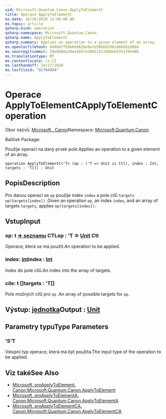```yaml
---
uid: Microsoft.Quantum.Canon.ApplyToElementC
title: Operace ApplyToElementC
ms.date: 10/26/2020 12:00:00 AM
ms.topic: article
qsharp.kind: operation
qsharp.namespace: Microsoft.Quantum.Canon
qsharp.name: ApplyToElementC
qsharp.summary: Applies an operation to a given element of an array.
ms.openlocfilehash: bd466ff59e6e962be9a7e58b6d298c60b0d1d90d
ms.sourcegitcommit: 29e0d88a30e4166fa580132124b0eb57e1f0e986
ms.translationtype: MT
ms.contentlocale: cs-CZ
ms.lasthandoff: 10/27/2020
ms.locfileid: "92704904"
---
```

# <a name="applytoelementc-operation"></a><span data-ttu-id="67fad-102">Operace ApplyToElementC</span><span class="sxs-lookup"><span data-stu-id="67fad-102">ApplyToElementC operation</span></span>

<span data-ttu-id="67fad-103">Obor názvů: [Microsoft.. Canon](xref:Microsoft.Quantum.Canon)</span><span class="sxs-lookup"><span data-stu-id="67fad-103">Namespace: [Microsoft.Quantum.Canon](xref:Microsoft.Quantum.Canon)</span></span>

<span data-ttu-id="67fad-104">Balíček [](https://nuget.org/packages/)</span><span class="sxs-lookup"><span data-stu-id="67fad-104">Package: [](https://nuget.org/packages/)</span></span>


<span data-ttu-id="67fad-105">Použije operaci na daný prvek pole.</span><span class="sxs-lookup"><span data-stu-id="67fad-105">Applies an operation to a given element of an array.</span></span>

```qsharp
operation ApplyToElementC<'T> (op : ('T => Unit is Ctl), index : Int, targets : 'T[]) : Unit
```


## <a name="description"></a><span data-ttu-id="67fad-106">Popis</span><span class="sxs-lookup"><span data-stu-id="67fad-106">Description</span></span>

<span data-ttu-id="67fad-107">Pro danou operaci se `op` použije index `index` a pole cílů `targets` `op(targets[index])` .</span><span class="sxs-lookup"><span data-stu-id="67fad-107">Given an operation `op`, an index `index`, and an array of targets `targets`, applies `op(targets[index])`.</span></span>

## <a name="input"></a><span data-ttu-id="67fad-108">Vstup</span><span class="sxs-lookup"><span data-stu-id="67fad-108">Input</span></span>

### <a name="op--t--unit-ctl"></a><span data-ttu-id="67fad-109">op: t [=> seznamu](xref:microsoft.quantum.lang-ref.unit) CTL</span><span class="sxs-lookup"><span data-stu-id="67fad-109">op : 'T => [Unit](xref:microsoft.quantum.lang-ref.unit) Ctl</span></span>

<span data-ttu-id="67fad-110">Operace, která se má použít.</span><span class="sxs-lookup"><span data-stu-id="67fad-110">An operation to be applied.</span></span>


### <a name="index--int"></a><span data-ttu-id="67fad-111">index: [int](xref:microsoft.quantum.lang-ref.int)</span><span class="sxs-lookup"><span data-stu-id="67fad-111">index : [Int](xref:microsoft.quantum.lang-ref.int)</span></span>

<span data-ttu-id="67fad-112">Index do pole cílů.</span><span class="sxs-lookup"><span data-stu-id="67fad-112">An index into the array of targets.</span></span>


### <a name="targets--t"></a><span data-ttu-id="67fad-113">cíle: t []</span><span class="sxs-lookup"><span data-stu-id="67fad-113">targets : 'T[]</span></span>

<span data-ttu-id="67fad-114">Pole možných cílů pro `op` .</span><span class="sxs-lookup"><span data-stu-id="67fad-114">An array of possible targets for `op`.</span></span>



## <a name="output--unit"></a><span data-ttu-id="67fad-115">Výstup: [jednotka](xref:microsoft.quantum.lang-ref.unit)</span><span class="sxs-lookup"><span data-stu-id="67fad-115">Output : [Unit](xref:microsoft.quantum.lang-ref.unit)</span></span>



## <a name="type-parameters"></a><span data-ttu-id="67fad-116">Parametry typu</span><span class="sxs-lookup"><span data-stu-id="67fad-116">Type Parameters</span></span>

### <a name="t"></a><span data-ttu-id="67fad-117">'S</span><span class="sxs-lookup"><span data-stu-id="67fad-117">'T</span></span>

<span data-ttu-id="67fad-118">Vstupní typ operace, která má být použita.</span><span class="sxs-lookup"><span data-stu-id="67fad-118">The input type of the operation to be applied.</span></span>

## <a name="see-also"></a><span data-ttu-id="67fad-119">Viz také</span><span class="sxs-lookup"><span data-stu-id="67fad-119">See Also</span></span>

- [<span data-ttu-id="67fad-120">Microsoft. proApplyToElement. Canon.</span><span class="sxs-lookup"><span data-stu-id="67fad-120">Microsoft.Quantum.Canon.ApplyToElement</span></span>](xref:Microsoft.Quantum.Canon.ApplyToElement)
- [<span data-ttu-id="67fad-121">Microsoft. proApplyToElementA. Canon.</span><span class="sxs-lookup"><span data-stu-id="67fad-121">Microsoft.Quantum.Canon.ApplyToElementA</span></span>](xref:Microsoft.Quantum.Canon.ApplyToElementA)
- [<span data-ttu-id="67fad-122">Microsoft. proApplyToElementCA. Canon.</span><span class="sxs-lookup"><span data-stu-id="67fad-122">Microsoft.Quantum.Canon.ApplyToElementCA</span></span>](xref:Microsoft.Quantum.Canon.ApplyToElementCA)
